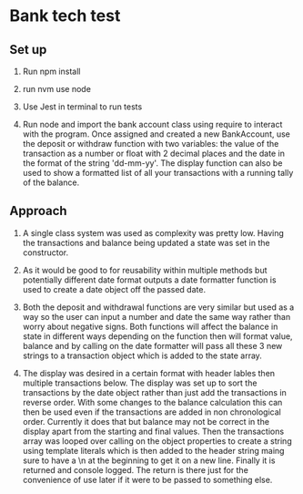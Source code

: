 # Bank tech test

## Set up

1. Run npm install

2. run nvm use node

2. Use Jest in terminal to run tests

3.  Run node and import the bank account class using require to interact with the program. Once assigned and created 
    a new BankAccount, use the deposit or withdraw function with two variables:
    the value of the transaction as a number or float with 2 decimal places and the date in the format of the string 'dd-mm-yy'.
    The display function can also be used to show a formatted list of all your transactions with a running tally of the balance.

## Approach

1. A single class system was used as complexity was pretty low. Having the transactions and balance being updated 
a state was set in the constructor.

2. As it would be good to for reusability within multiple methods but potentially different date format outputs
 a date formatter function is used to create a date object off the passed date.

3. Both the deposit and withdrawal functions are very similar but used as a way so the user can input a number and date the same way rather than worry about negative signs. Both functions will affect the balance in state in different ways depending on the function then will format value, balance and by calling on the date formatter will pass all these 3 new strings to a transaction object which is added to the state array.

4. The display was desired in a certain format with header lables then multiple transactions below. The display was set up to sort the transactions by the date object rather than just add the transactions in reverse order. With some changes to the balance calculation this can then be used even if the transactions are added in non chronological order. Currently it does that but balance may not be correct in the display apart from the starting and final values. Then the transactions array was looped over calling on the object properties to create a string using template literals which is then added to the header string maing sure to have a \n at the beginning to get it on a new line. Finally it is returned and console logged. The return is there just for the convenience of use later if it were to be passed to something else.  
